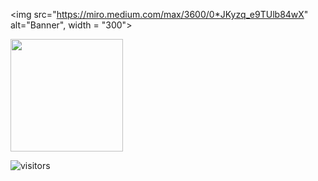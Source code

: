 <img src="https://miro.medium.com/max/3600/0*JKyzq_e9TUlb84wX" alt="Banner", width = "300">

<img height="180em" src="https://github-readme-stats.vercel.app/api?username=lanteignel93&theme=synthwave&show_icons=true&hide_border=true&&count_private=true&include_all_commits=true" />

![visitors](https://visitor-badge.glitch.me/badge?page_id=lanteignel93.visitor-badge)

